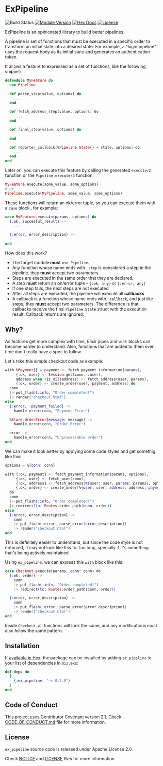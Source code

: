 # ExPipeline

![Build Status](https://github.com/msramos/ex_pipeline/actions/workflows/ci.yml/badge.svg?branch=main)
[![Module Version](https://img.shields.io/hexpm/v/ex_pipeline.svg)](https://hex.pm/packages/ex_pipeline)
[![Hex Docs](https://img.shields.io/badge/hex-docs-lightgreen.svg)](https://hexdocs.pm/ex_pipeline/)
[![License](https://img.shields.io/hexpm/l/ex_pipeline.svg)](https://github.com/msramos/ex_pipeline/blob/main/LICENSE)

ExPipeline is an opinionated library to build better pipelines.

A pipeline is set of functions that must be executed in a specific order to transform an initial state into a desired
state. For example, a "login pipeline" uses the request body as its initial state and generates an authentication token.

It allows a feature to expressed as a set of functions, like the following snippet:

```elixir
defmodule MyFeature do
  use Pipeline

  def parse_step(value, options) do
    ...
  end

  def fetch_address_step(value, options) do
     ...
  end

  def final_step(value, options) do
    ...
  end

  def reporter_callback(%Pipeline.State{} = state, options) do
    ...
  end
end
```

Later on, you can execute this feature by calling the generated `execute/2` function or the `Pipeline.execute/3`
function:

```elixir
MyFeature.execute(some_value, some_options)
# or
Pipeline.execute(MyPipeline, some_value, some_options)
```

These functions will return an ok/error tuple, so you can execute them with a `case` block , for example:

```elixir
case MyFeature.execute(params, options) do
  {:ok, succesful_result} ->
    ...

  {:error, error_description} ->
    ...
end
```

How does this work?

- The target module **must** `use Pipeline`.
- Any function whose name ends with `_step` is considered a step in the pipeline, they **must** accept two parameters.
- Steps are executed in the same order that they are declared.
- A step **must** return an on/error tuple - `{:ok, any}` or `{:error, any}`
- If one step fails, the next steps are not executed
- After all steps are executed, the pipeline will execute all __callbacks__.
- A callback is a function whose name ends with `_callback`, and just like steps, they **must** accept two parameters.
  The difference is that callbacks receive the final `Pipeline.State` struct with the execution result. Callback returns
  are ignored.

## Why?

As features get more complex with time, Elixir pipes and `with` blocks can become harder to understand. Also, functions
that are added to them over time don't really have a spec to follow.

Let's take this simple checkout code as example:

```elixir
with %Payment{} = payment <- fetch_payment_information(params),
     {:ok, user} <- Session.get(conn, :user),
     address when !is_nil(address) <- fetch_address(user, params),
     {:ok, order} <- create_order(user, payment, address) do
  conn
  |> put_flash(:info, "Order completed!")
  |> render("checkout.html")
else
  {:error, :payment_failed} ->
    handle_error(conn, "Payment Error")

  %Store.OrderError{message: message} ->
    handle_error(conn, "Order Error")

  error ->
    handle_error(conn, "Unprocessable order")
end
```

We can make it look better by applying some code styles and get somethig like this:

```elixir
options = %{conn: conn}

with {:ok, payment} <- fetch_payment_information(params, options),
     {:ok, user} <- fetch_user(conn),
     {:ok, address} <- fetch_address(%{user: user, params: params}, options),
     {:ok, order} <- create_order(%{user: user, address: address, payment: payment}, options)
  do
  conn
  |> put_flash(:info, "Order completed!")
  |> redirect(to: Routes.order_path(conn, order))
else
  {:error, error_description} ->
    conn
    |> put_flash(:error, parse_error(error_description))
    |> render("checkout.html")
end
```

This is definitely easier to understand, but since the code style is not enforced, it may not look like this for too
long, specially if it's something that's being actively maintained.

Using `ex_pipeline`, we can express this `with` block like this:

```elixir
case Checkout.execute(params, conn: conn) do
  {:ok, order} ->
    conn
    |> put_flash(:info, "Order completed!")
    |> redirect(to: Routes.order_path(conn, order))

  {:error, error_description} ->
    conn
    |> put_flash(:error, parse_error(error_description))
    |> render("checkout.html")
end
```

Inside `Checkout`, all functions will look the same, and any modifications must also follow the same pattern.

## Installation

If [available in Hex](https://hex.pm/packages/ex_pipeline), the package can be installed
by adding `ex_pipeline` to your list of dependencies in `mix.exs`:

```elixir
def deps do
  [
    {:ex_pipeline, "~> 0.2.0"}
  ]
end
```

## Code of Conduct

This project uses Contributor Covenant version 2.1. Check [CODE_OF_CONDUCT.md](/CODE_OF_CONDUCT.md) file for more information.

## License

`ex_pipeline` source code is released under Apache License 2.0.

Check [NOTICE](/NOTICE) and [LICENSE](/LICENSE) files for more information.